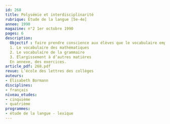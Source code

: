 ```yaml
---
id: 268
title: Polysémie et interdisciplinarité 
rubrique: Étude de la langue [5e-4e]
annee: 1990
magazine: n°2 1er octobre 1990
pages: 6
description: 
  Objectif : faire prendre conscience aux élèves que le vocabulaire employé au collège dans les différentes disciplines n’appartient pas à une langue coupée du monde…
  1. Le vocabulaire des mathématiques
  2. Le vocabulaire de la grammaire
  3. Élargissement à d’autres matières
  En annexe, des exercices.
article_pdf: 268.pdf
revue: L’école des lettres des collèges
auteurs:
- Élisabeth Bormann
disciplines:
- français
niveau_etudes:
- cinquième
- quatrième
programmes:
- étude de la langue - lexique
---
```

